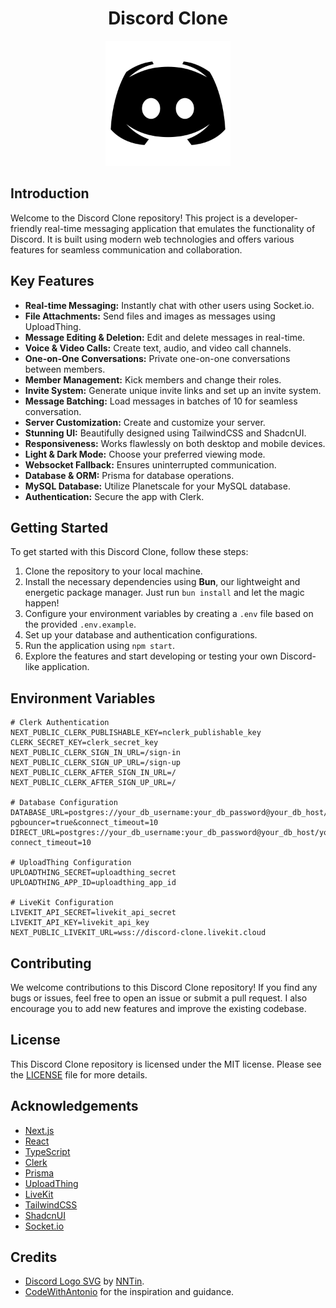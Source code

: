 <h1 align="center">Discord Clone</h1>

<p align="center">
  <img src="./public/discord-logo.svg" alt="Discord Clone Logo" width="200">
</p>

## Introduction

Welcome to the Discord Clone repository! This project is a developer-friendly real-time messaging application that emulates the functionality of Discord. It is built using modern web technologies and offers various features for seamless communication and collaboration.

## Key Features

- **Real-time Messaging:** Instantly chat with other users using Socket.io.
- **File Attachments:** Send files and images as messages using UploadThing.
- **Message Editing & Deletion:** Edit and delete messages in real-time.
- **Voice & Video Calls:** Create text, audio, and video call channels.
- **One-on-One Conversations:** Private one-on-one conversations between members.
- **Member Management:** Kick members and change their roles.
- **Invite System:** Generate unique invite links and set up an invite system.
- **Message Batching:** Load messages in batches of 10 for seamless conversation.
- **Server Customization:** Create and customize your server.
- **Stunning UI:** Beautifully designed using TailwindCSS and ShadcnUI.
- **Responsiveness:** Works flawlessly on both desktop and mobile devices.
- **Light & Dark Mode:** Choose your preferred viewing mode.
- **Websocket Fallback:** Ensures uninterrupted communication.
- **Database & ORM:** Prisma for database operations.
- **MySQL Database:** Utilize Planetscale for your MySQL database.
- **Authentication:** Secure the app with Clerk.

## Getting Started

To get started with this Discord Clone, follow these steps:

1. Clone the repository to your local machine.
2. Install the necessary dependencies using **Bun**, our lightweight and energetic package manager. Just run `bun install` and let the magic happen!
3. Configure your environment variables by creating a `.env` file based on the provided `.env.example`.
4. Set up your database and authentication configurations.
5. Run the application using `npm start`.
6. Explore the features and start developing or testing your own Discord-like application.

## Environment Variables

```env
# Clerk Authentication
NEXT_PUBLIC_CLERK_PUBLISHABLE_KEY=nclerk_publishable_key
CLERK_SECRET_KEY=clerk_secret_key
NEXT_PUBLIC_CLERK_SIGN_IN_URL=/sign-in
NEXT_PUBLIC_CLERK_SIGN_UP_URL=/sign-up
NEXT_PUBLIC_CLERK_AFTER_SIGN_IN_URL=/
NEXT_PUBLIC_CLERK_AFTER_SIGN_UP_URL=/

# Database Configuration
DATABASE_URL=postgres://your_db_username:your_db_password@your_db_host/your_db_name?pgbouncer=true&connect_timeout=10
DIRECT_URL=postgres://your_db_username:your_db_password@your_db_host/your_db_name?connect_timeout=10

# UploadThing Configuration
UPLOADTHING_SECRET=uploadthing_secret
UPLOADTHING_APP_ID=uploadthing_app_id

# LiveKit Configuration
LIVEKIT_API_SECRET=livekit_api_secret
LIVEKIT_API_KEY=livekit_api_key
NEXT_PUBLIC_LIVEKIT_URL=wss://discord-clone.livekit.cloud
```

## Contributing

We welcome contributions to this Discord Clone repository! If you find any bugs or issues, feel free to open an issue or submit a pull request. I also encourage you to add new features and improve the existing codebase.

## License

This Discord Clone repository is licensed under the MIT license. Please see the [LICENSE](LICENSE) file for more details.

## Acknowledgements

- [Next.js](https://nextjs.org/)
- [React](https://reactjs.org/)
- [TypeScript](https://www.typescriptlang.org/)
- [Clerk](https://clerk.dev/)
- [Prisma](https://www.prisma.io/)
- [UploadThing](https://uploadthingy.com/)
- [LiveKit](https://livekit.io/)
- [TailwindCSS](https://tailwindcss.com/)
- [ShadcnUI](https://shadcnui.com/)
- [Socket.io](https://socket.io/)

## Credits

- [Discord Logo SVG](https://github.com/NNTin/discord-logo) by [NNTin](https://github.com/NNTin).
- [CodeWithAntonio](https://www.codewithantonio.com/) for the inspiration and guidance.
